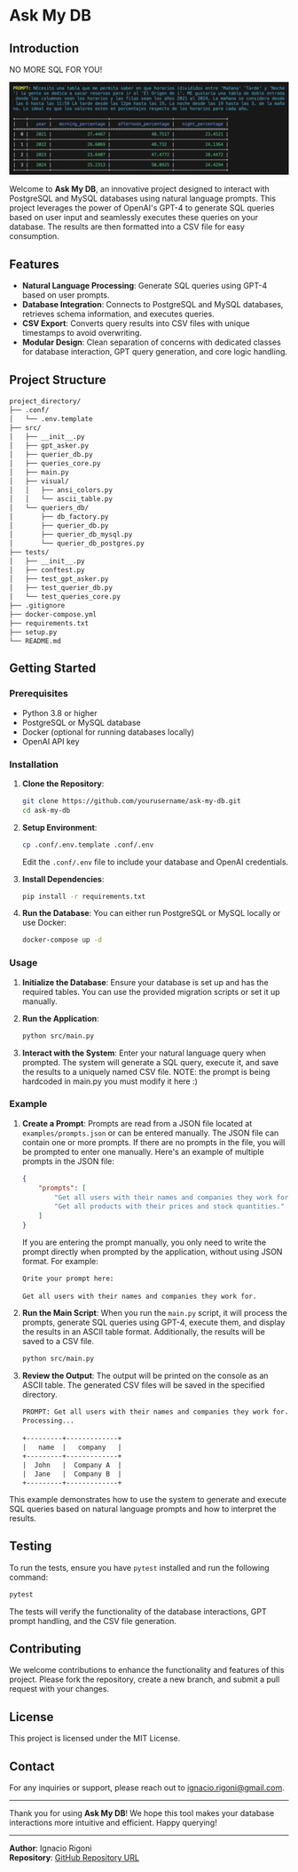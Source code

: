 
# Ask My DB

## Introduction

NO MORE SQL FOR YOU!

![Example Image](img/example1.png)

Welcome to **Ask My DB**, an innovative project designed to interact with PostgreSQL and MySQL databases using natural language prompts. This project leverages the power of OpenAI's GPT-4 to generate SQL queries based on user input and seamlessly executes these queries on your database. The results are then formatted into a CSV file for easy consumption.

## Features

- **Natural Language Processing**: Generate SQL queries using GPT-4 based on user prompts.
- **Database Integration**: Connects to PostgreSQL and MySQL databases, retrieves schema information, and executes queries.
- **CSV Export**: Converts query results into CSV files with unique timestamps to avoid overwriting.
- **Modular Design**: Clean separation of concerns with dedicated classes for database interaction, GPT query generation, and core logic handling.

## Project Structure

```plaintext
project_directory/
├── .conf/
│   └── .env.template
├── src/
│   ├── __init__.py
│   ├── gpt_asker.py
│   ├── querier_db.py
│   ├── queries_core.py
│   ├── main.py
│   ├── visual/
│   │   ├── ansi_colors.py
│   │   └── ascii_table.py
│   └── queriers_db/
│       ├── db_factory.py
│       ├── querier_db.py
│       ├── querier_db_mysql.py
│       └── querier_db_postgres.py
├── tests/
│   ├── __init__.py
│   ├── conftest.py
│   ├── test_gpt_asker.py
│   ├── test_querier_db.py
│   └── test_queries_core.py
├── .gitignore
├── docker-compose.yml
├── requirements.txt
├── setup.py
└── README.md
```

## Getting Started

### Prerequisites

- Python 3.8 or higher
- PostgreSQL or MySQL database
- Docker (optional for running databases locally)
- OpenAI API key

### Installation

1. **Clone the Repository**:
    ```bash
    git clone https://github.com/yourusername/ask-my-db.git
    cd ask-my-db
    ```

2. **Setup Environment**:
    ```bash
    cp .conf/.env.template .conf/.env
    ```

    Edit the `.conf/.env` file to include your database and OpenAI credentials.

3. **Install Dependencies**:
    ```bash
    pip install -r requirements.txt
    ```

4. **Run the Database**:
    You can either run PostgreSQL or MySQL locally or use Docker:
    ```bash
    docker-compose up -d
    ```

### Usage

1. **Initialize the Database**:
    Ensure your database is set up and has the required tables. You can use the provided migration scripts or set it up manually.

2. **Run the Application**:
    ```bash
    python src/main.py
    ```

3. **Interact with the System**:
    Enter your natural language query when prompted. The system will generate a SQL query, execute it, and save the results to a uniquely named CSV file.
    NOTE: the prompt is being hardcoded in main.py you must modify it here :)

### Example

1. **Create a Prompt**:
    Prompts are read from a JSON file located at `examples/prompts.json` or can be entered manually. The JSON file can contain one or more prompts. If there are no prompts in the file, you will be prompted to enter one manually. Here's an example of multiple prompts in the JSON file:
    ```json
    {
        "prompts": [
            "Get all users with their names and companies they work for.",
            "Get all products with their prices and stock quantities."
        ]
    }
    ```

    If you are entering the prompt manually, you only need to write the prompt directly when prompted by the application, without using JSON format. For example:

    ```plaintext
    Qrite your prompt here:

    Get all users with their names and companies they work for.
    ```

2. **Run the Main Script**:
    When you run the `main.py` script, it will process the prompts, generate SQL queries using GPT-4, execute them, and display the results in an ASCII table format. Additionally, the results will be saved to a CSV file.

    ```bash
    python src/main.py
    ```

3. **Review the Output**:
    The output will be printed on the console as an ASCII table. The generated CSV files will be saved in the specified directory.

    ```plaintext
    PROMPT: Get all users with their names and companies they work for.
    Processing...

    +---------+-------------+
    |   name  |   company   |
    +---------+-------------+
    |  John   |  Company A  |
    |  Jane   |  Company B  |
    +---------+-------------+
    ```

This example demonstrates how to use the system to generate and execute SQL queries based on natural language prompts and how to interpret the results.


## Testing

To run the tests, ensure you have `pytest` installed and run the following command:

```bash
pytest
```

The tests will verify the functionality of the database interactions, GPT prompt handling, and the CSV file generation.

## Contributing

We welcome contributions to enhance the functionality and features of this project. Please fork the repository, create a new branch, and submit a pull request with your changes.

## License

This project is licensed under the MIT License.

## Contact

For any inquiries or support, please reach out to [ignacio.rigoni@gmail.com](mailto:ignacio.rigoni@gmail.com).

---

Thank you for using **Ask My DB**! We hope this tool makes your database interactions more intuitive and efficient. Happy querying!

---

**Author**: Ignacio Rigoni  
**Repository**: [GitHub Repository URL](https://github.com/nachokhan/ask-my-db)
